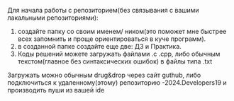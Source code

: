 Для начала работы с репозиторием(без связывания с вашими лакальными репозиториями):
1) создайте папку со своим именем/ ником(это поможет мне быстрее всех запомнить и проще ориентироваться в куче программ).
2) в созданной папке создайте еще две: ДЗ и Практика.
3) Коды решений можете загружать файлами .c .cpp, либо обычным текстом(главное без синтаксических ошибок) в файлы типа .txt


Загружать можно обычным drug&drop через сайт guthub, либо подключиться к удаленному(этому) репозиторию -2024.Developers19 и производить пуши из вашей ide
